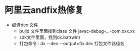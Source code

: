 #  阿里云andfix热修复

* 编译dex 文件
    * build 文件里面找到class 文件 javac-debug-...-com.xxx.xx
    * sdk文件里面，找到dx.bat(win)
    * 打包命令 : dx --dex --output=fix.dex  打包文件路径名